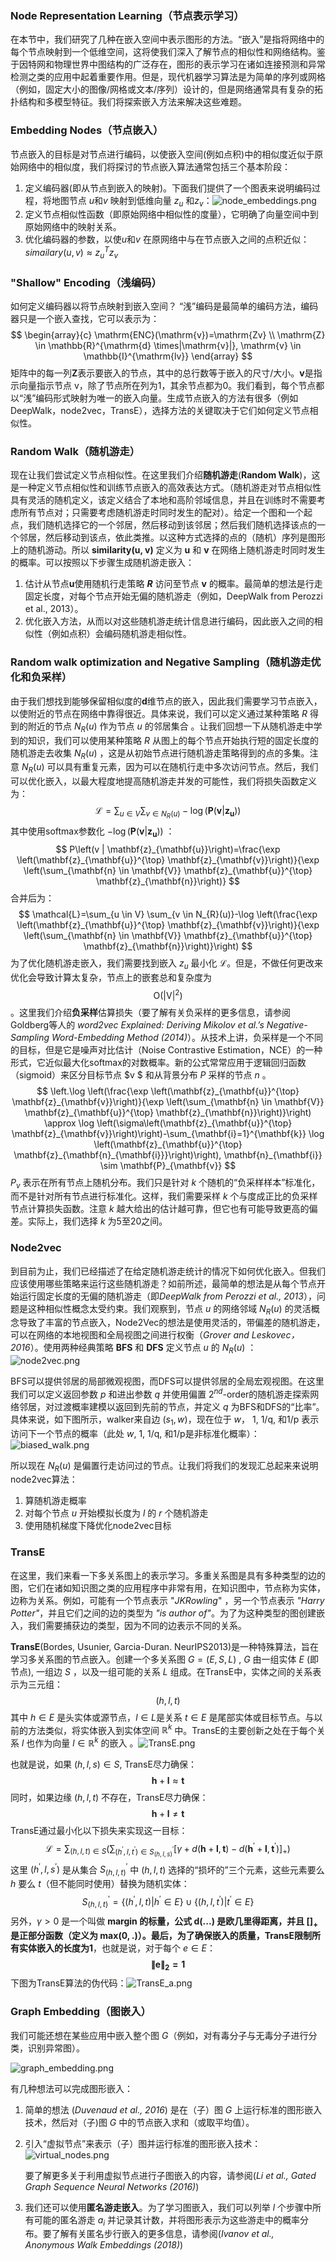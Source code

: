 ### Node Representation Learning（节点表示学习）

在本节中，我们研究了几种在嵌入空间中表示图形的方法。“嵌入”是指将网络中的每个节点映射到一个低维空间，这将使我们深入了解节点的相似性和网络结构。鉴于因特网和物理世界中图结构的广泛存在，图形的表示学习在诸如连接预测和异常检测之类的应用中起着重要作用。但是，现代机器学习算法是为简单的序列或网格（例如，固定大小的图像/网格或文本/序列）设计的，但是网络通常具有复杂的拓扑结构和多模型特征。我们将探索嵌入方法来解决这些难题。

### Embedding Nodes（节点嵌入）

节点嵌入的目标是对节点进行编码，以使嵌入空间(例如点积)中的相似度近似于原始网络中的相似度，我们将探讨的节点嵌入算法通常包括三个基本阶段：

1. 定义编码器(即从节点到嵌入的映射)。下面我们提供了一个图表来说明编码过程，将地图节点 $u$和$v$ 映射到低维向量 $z_{u}$ 和$z_{v}$：![node_embeddings.png](https://i.loli.net/2020/05/16/T9G4DU7esobmKFR.png)
2. 定义节点相似性函数（即原始网络中相似性的度量），它明确了向量空间中到原始网络中的映射关系。
3. 优化编码器的参数，以使$u$和$v$ 在原网络中与在节点嵌入之间的点积近似：$simailary(u,v)\approx { z }_{ u }^{ T }{ z }_{ v }$

### "Shallow" Encoding（浅编码）

 如何定义编码器以将节点映射到嵌入空间？
“浅”编码是最简单的编码方法，编码器只是一个嵌入查找，它可以表示为：
$$
\begin{array}{c}
\mathrm{ENC}(\mathrm{v})=\mathrm{Zv} \\
\mathrm{Z} \in \mathbb{R}^{\mathrm{d} \times|\mathrm{v}|}, \mathrm{v} \in \mathbb{I}^{\mathrm{lv}}
\end{array}
$$
矩阵中的每一列**Z**表示要嵌入的节点，其中的总行数等于嵌入的尺寸/大小。**v**是指示向量指示节点 v，除了节点所在列为1，其余节点都为0。我们看到，每个节点都以“浅”编码形式映射为唯一的嵌入向量。生成节点嵌入的方法有很多（例如DeepWalk，node2vec，TransE），选择方法的关键取决于它们如何定义节点相似性。

### Random Walk（随机游走）

现在让我们尝试定义节点相似性。在这里我们介绍**随机游走**(**Random Walk**)，这是一种定义节点相似性和训练节点嵌入的高效表达方式。（随机游走对节点相似性具有灵活的随机定义，该定义结合了本地和高阶邻域信息，并且在训练时不需要考虑所有节点对；只需要考虑随机游走时同时发生的配对）。给定一个图和一个起点，我们随机选择它的一个邻居，然后移动到该邻居；然后我们随机选择该点的一个邻居，然后移动到该点，依此类推。以这种方式选择的点的（随机）序列是图形上的随机游动。所以 **similarity(u, v)** 定义为 **u** 和 **v** 在网络上随机游走时同时发生的概率。可以按照以下步骤生成随机游走嵌入：

1. 估计从节点**u**使用随机行走策略 ***R*** 访问至节点 **v** 的概率。最简单的想法是行走固定长度，对每个节点开始无偏的随机游走（例如，DeepWalk from Perozzi et al., 2013）。
2. 优化嵌入方法，从而以对这些随机游走统计信息进行编码，因此嵌入之间的相似性（例如点积）会编码随机游走相似性。

### Random walk optimization and Negative Sampling（随机游走优化和负采样）

由于我们想找到能够保留相似度的**d**维节点的嵌入，因此我们需要学习节点嵌入，以使附近的节点在网络中靠得很近。具体来说，我们可以定义通过某种策略 $R$ 得到的附近的节点 $N_{R}(u)$ 作为节点 $u$ 的邻居集合 。让我们回想一下从随机游走中学到的知识，我们可以使用某种策略 $R$ 从图上的每个节点开始执行短的固定长度的随机游走去收集 $N_{R}(u)$ ，这是从初始节点进行随机游走策略得到的点的多集。注意 $N_{R}(u)$ 可以具有重复元素，因为可以在随机行走中多次访问节点。然后，我们可以优化嵌入，以最大程度地提高随机游走并发的可能性，我们将损失函数定义为：
$$
\mathcal{L}=\sum_{u \in V} \sum_{v \in N_{R}(u)}-\log \left(\mathbf{P}\left(\mathbf{v} | \mathbf{z}_{\mathbf{u}}\right)\right)
$$
其中使用softmax参数化 $-\log \left(\mathbf{P}\left(\mathbf{v} | \mathbf{z}_{\mathbf{u}}\right)\right)$ ：
$$
P\left(v | \mathbf{z}_{\mathbf{u}}\right)=\frac{\exp \left(\mathbf{z}_{\mathbf{u}}^{\top} \mathbf{z}_{\mathbf{v}}\right)}{\exp \left(\sum_{\mathbf{n} \in \mathbf{V}} \mathbf{z}_{\mathbf{u}}^{\top} \mathbf{z}_{\mathbf{n}}\right)}
$$
合并后为：
$$
\mathcal{L}=\sum_{u \in V} \sum_{v \in N_{R}(u)}-\log \left(\frac{\exp \left(\mathbf{z}_{\mathbf{u}}^{\top} \mathbf{z}_{\mathbf{v}}\right)}{\exp \left(\sum_{\mathbf{n} \in \mathbf{V}} \mathbf{z}_{\mathbf{u}}^{\top} \mathbf{z}_{\mathbf{n}}\right)}\right)
$$
为了优化随机游走嵌入，我们需要找到嵌入 $z_{u}$ 最小化 $\mathcal{L}$。但是，不做任何更改来优化会导致计算太复杂，节点上的嵌套总和复杂度为 $$\mathrm{O}\left(|\mathrm{V}|^{2}\right)$$ 。这里我们介绍**负采样**估算损失（要了解有关负采样的更多信息，请参阅Goldberg等人的 *word2vec Explained: Deriving Mikolov et al.’s Negative-Sampling Word-Embedding Method (2014)*）。从技术上讲，负采样是一个不同的目标，但是它是噪声对比估计（Noise Contrastive Estimation，NCE）的一种形式，它近似最大化softmax的对数概率。新的公式常常应用于逻辑回归函数（sigmoid）来区分目标节点 $v $ 和从背景分布 $P$ 采样的节点 $n$ 。
$$
\left.\log \left(\frac{\exp \left(\mathbf{z}_{\mathbf{u}}^{\top} \mathbf{z}_{\mathbf{v}}\right)}{\exp \left(\sum_{\mathbf{n} \in \mathbf{V}} \mathbf{z}_{\mathbf{u}}^{\top} \mathbf{z}_{\mathbf{n}}\right)}\right) \approx \log \left(\sigma\left(\mathbf{z}_{\mathbf{u}}^{\top} \mathbf{z}_{\mathbf{v}}\right)\right)-\sum_{\mathbf{i}=1}^{\mathbf{k}} \log \left(\mathbf{z}_{\mathbf{u}}^{\top} \mathbf{z}_{\mathbf{n}_{\mathbf{i}}}\right)\right), \mathbf{n}_{\mathbf{i}} \sim \mathbf{P}_{\mathbf{v}}
$$
$P_{v}$ 表示在所有节点上随机分布。我们只是针对 $k$ 个随机的“负采样样本”标准化，而不是针对所有节点进行标准化。这样，我们需要采样 $k$ 个与度成正比的负采样节点计算损失函数。注意 $k$ 越大给出的估计越可靠，但它也有可能导致更高的偏差。实际上，我们选择 $k$ 为5至20之间。

### Node2vec

到目前为止，我们已经描述了在给定随机游走统计的情况下如何优化嵌入。但我们应该使用哪些策略来运行这些随机游走？如前所述，最简单的想法是从每个节点开始运行固定长度的无偏的随机游走（即*DeepWalk from Perozzi et al., 2013*），问题是这种相似性概念太受约束。我们观察到，节点 $u$ 的网络邻域 $N_{R}(u)$ 的灵活概念导致了丰富的节点嵌入，Node2Vec的想法是使用灵活的，带偏差的随机游走，可以在网络的本地视图和全局视图之间进行权衡（*Grover and Leskovec，2016*）。使用两种经典策略 **BFS** 和 **DFS** 定义节点 $u$ 的 $N_{R}(u)$ ：![node2vec.png](https://i.loli.net/2020/05/16/qEl587OzC3r1Piv.png)

BFS可以提供邻居的局部微观视图，而DFS可以提供邻居的全局宏观视图。在这里我们可以定义返回参数 $p$ 和进出参数 $q$ 并使用偏置 $2^{nd}$-order的随机游走探索网络邻居，对过渡概率建模以返回到先前的节点，并定义 $q$ 为BFS和DFS的“比率”。具体来说，如下图所示，walker来自边 $(s_{1}, w)$，现在位于 $w$， 1, 1/q, 和1/p 表示访问下一个节点的概率（此处 $w$, 1, 1/q, 和1/p是非标准化概率）：![biased_walk.png](https://i.loli.net/2020/05/16/6gauC4IJDkO5mTb.png)

所以现在 $N_{R}(u)$ 是偏置行走访问过的节点。让我们将我们的发现汇总起来来说明node2vec算法：

1. 算随机游走概率
2. 对每个节点 $u$ 开始模拟长度为 $l$ 的 $r$ 个随机游走
3. 使用随机梯度下降优化node2vec目标

### TransE

在这里，我们来看一下多关系图上的表示学习。多重关系图是具有多种类型的边的图，它们在诸如知识图之类的应用程序中非常有用，在知识图中，节点称为实体，边称为关系。例如，可能有一个节点表示 "*JKRowling*" ，另一个节点表示 *"Harry Potter"*，并且它们之间的边的类型为 *"is author of"*。为了为这种类型的图创建嵌入，我们需要捕获边的类型，因为不同的边表示不同的关系。

**TransE**(Bordes, Usunier, Garcia-Duran. NeurIPS2013)是一种特殊算法，旨在学习多关系图的节点嵌入。创建一个多关系图 $G=(E,S,L)$ , $G$ 由一组实体 $E$ (即节点), 一组边 $S$ ，以及一组可能的关系 $L$ 组成。在TransE中，实体之间的关系表示为三元组：
$$
(h,l,t)
$$
其中 $h \in E$ 是头实体或源节点，$l \in L$是关系 $t \in E$ 是尾部实体或目标节点。与以前的方法类似，将实体嵌入到实体空间 $\mathbb{R}^{k}$ 中。TransE的主要创新之处在于每个关系 $l$ 也作为向量 $l \in\mathbb{R}^{k}$ 的嵌入 。![TransE.png](https://i.loli.net/2020/05/16/RUDnh9XoJsVT4yp.png)

也就是说，如果 $(h,l,s) \in S$, TransE尽力确保：
$$
\mathbf{h}+\mathbf{l} \approx \mathbf{t}
$$
同时，如果边缘 $(h,l,t)$ 不存在，TransE尽力确保：
$$
\mathbf{h}+\mathbf{l} \neq \mathbf{t}
$$
TransE通过最小化以下损失来实现这一目标：
$$
\mathcal{L}=\sum_{(h, l, t) \in S}\left(\sum_{\left(h^{\prime}, l, t^{\prime}\right) \in S_{(h, l, s)}^{\prime}}\left[\gamma+d(\mathbf{h}+\mathbf{l}, \mathbf{t})-d\left(\mathbf{h}^{\prime}+\mathbf{l}, \mathbf{t}^{\prime}\right)\right]_{+}\right)
$$
这里 $(h^{'},l,s^{'})$ 是从集合 $S^{'}_{(h,l,t)}$ 中 $(h,l,t)$ 选择的“损坏的”三个元素，这些元素要么  $h$ 要么 $t$（但不能同时使用）替换为随机实体：
$$
S_{(h, l, t)}^{\prime}=\left\{\left(h^{\prime}, l, t\right) | h^{\prime} \in E\right\} \cup\left\{\left(h, l, t^{\prime}\right) | t^{\prime} \in E\right\}
$$
另外，$\gamma>0$ 是一个叫做 **margin **的标量，公式 $\mathbf{d(...)}$ 是欧几里得距离，并且 $[]_{+}$ 是正部分函数（定义为 $\mathbf{max(0,.)}$）。最后，为了确保嵌入的质量，TransE限制所有实体嵌入的长度为**1**，也就是说，对于每个 $e\in E$：
$$
\mathbf{\|e\|_{2}=1}
$$
下图为TransE算法的伪代码：![TransE_a.png](https://i.loli.net/2020/05/16/EfgFymVQAhx7Rjn.png)

### Graph Embedding（图嵌入）

我们可能还想在某些应用中嵌入整个图 $G$（例如，对有毒分子与无毒分子进行分类，识别异常图）。

![graph_embedding.png](https://i.loli.net/2020/05/16/Zsp4zN3vqSKi2QH.png)

有几种想法可以完成图形嵌入：

1. 简单的想法 (*Duvenaud et al., 2016*) 是在（子）图 $G$ 上运行标准的图形嵌入技术，然后对（子)图 $G$ 中的节点嵌入求和（或取平均值）。

2. 引入“虚拟节点”来表示（子）图并运行标准的图形嵌入技术：![virtual_nodes.png](https://i.loli.net/2020/05/16/r31RtmeplKU6u9Q.png)

   要了解更多关于利用虚拟节点进行子图嵌入的内容，请参阅(*Li et al., Gated Graph Sequence Neural Networks (2016)*)

3. 我们还可以使用**匿名游走嵌入**。为了学习图嵌入，我们可以列举 $l$ 个步骤中所有可能的匿名游走 $a_{i}$ 并记录其计数，并将图形表示为这些游走中的概率分布。要了解有关匿名步行嵌入的更多信息，请参阅(*Ivanov et al., Anonymous Walk Embeddings (2018)*)

